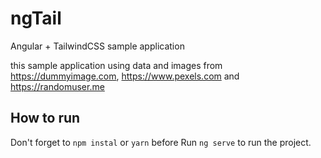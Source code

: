 # ngTail

Angular + TailwindCSS sample application

this sample application using data and images from https://dummyimage.com, https://www.pexels.com and https://randomuser.me

## How to run

Don't forget to `npm instal` or `yarn` before
Run `ng serve` to run the project.

